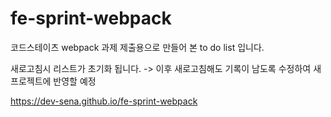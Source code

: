 # fe-sprint-webpack
<p>코드스테이츠 webpack 과제 제출용으로 만들어 본 to do list 입니다.</p>
<p>새로고침시 리스트가 초기화 됩니다. -> 이후 새로고침해도 기록이 남도록 수정하여 새 프로젝트에 반영할 예정</p>
<a href="https://dev-sena.github.io/fe-sprint-webpack" target="_blank">https://dev-sena.github.io/fe-sprint-webpack</a>
